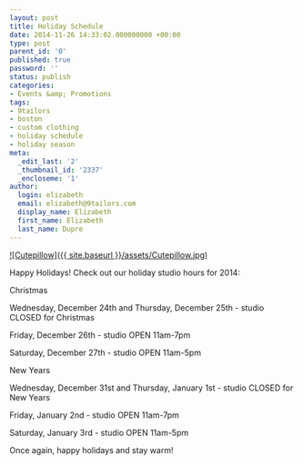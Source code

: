 ```yaml
---
layout: post
title: Holiday Schedule
date: 2014-11-26 14:33:02.000000000 +00:00
type: post
parent_id: '0'
published: true
password: ''
status: publish
categories:
- Events &amp; Promotions
tags:
- 9tailors
- boston
- custom clothing
- holiday schedule
- holiday season
meta:
  _edit_last: '2'
  _thumbnail_id: '2337'
  _encloseme: '1'
author:
  login: elizabeth
  email: elizabeth@9tailors.com
  display_name: Elizabeth
  first_name: Elizabeth
  last_name: Dupre
---
```

[![Cutepillow]({{ site.baseurl }}/assets/Cutepillow.jpg)](http://blog.9tailors.com/uploads/Cutepillow.jpg)

Happy Holidays! Check out our holiday studio hours for 2014:

Christmas

Wednesday, December 24th and Thursday, December 25th - studio CLOSED for Christmas

Friday, December 26th - studio OPEN 11am-7pm

Saturday, December 27th - studio OPEN 11am-5pm

New Years

Wednesday, December 31st and Thursday, January 1st - studio CLOSED for New Years

Friday, January 2nd - studio OPEN 11am-7pm

Saturday, January 3rd - studio OPEN 11am-5pm

Once again, happy holidays and stay warm!